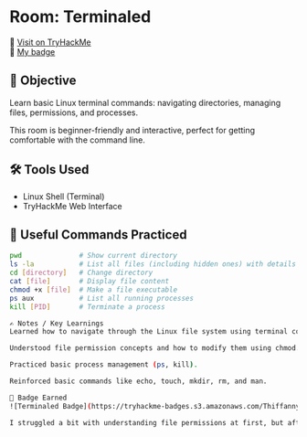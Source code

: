 # Room: Terminaled
🔗 [Visit on TryHackMe](https://tryhackme.com/room/terminaled)  
🏅 [My badge](https://tryhackme.com/Thiffannycastro/badges/terminaled)

## 🎯 Objective
Learn basic Linux terminal commands: navigating directories, managing files, permissions, and processes.

This room is beginner-friendly and interactive, perfect for getting comfortable with the command line.

## 🛠️ Tools Used
- Linux Shell (Terminal)
- TryHackMe Web Interface

## 🧪 Useful Commands Practiced
```bash
pwd              # Show current directory
ls -la           # List all files (including hidden ones) with details
cd [directory]   # Change directory
cat [file]       # Display file content
chmod +x [file]  # Make a file executable
ps aux           # List all running processes
kill [PID]       # Terminate a process

✍️ Notes / Key Learnings
Learned how to navigate through the Linux file system using terminal commands.

Understood file permission concepts and how to modify them using chmod.

Practiced basic process management (ps, kill).

Reinforced basic commands like echo, touch, mkdir, rm, and man.

📸 Badge Earned
![Terminaled Badge](https://tryhackme-badges.s3.amazonaws.com/Thiffannycastro.png)

I struggled a bit with understanding file permissions at first, but after running some chmod examples it clicked.


